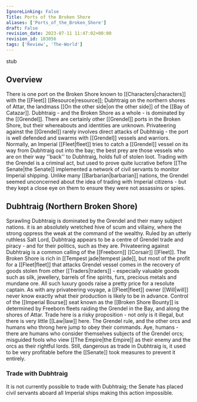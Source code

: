 ```yaml
---
IgnoreLinking: False
Title: Ports of the Broken Shore
aliases: ['Ports_of_the_Broken_Shore']
draft: False
revision_date: 2023-07-11 11:47:02+00:00
revision_id: 103056
tags: ['Review', 'The-World']
---
```


stub
## Overview
There is one port on the Broken Shore known to [[Characters|characters]] with the [[Fleet]] [[Resource|resource]]; Dubhtraig on the northern shores of Attar, the landmass [[On the other side|on the other side]] of the [[Bay of Catazar]]. Dubhtraig - and the Broken Shore as a whole - is dominated by the [[Grendel]]. There are certainly other [[Grendel]] ports in the Broken Shore, but their whereabouts and identities are unknown.
Privateering against the [[Grendel]] rarely involves direct attacks of Dubhtraig - the port is well defended and swarms with [[Grendel]] vessels and warriors. Normally, an Imperial [[Fleet|fleet]] tries to catch a [[Grendel]] vessel on its way from Dubhtraig out into the bay; the best prey are those vessels who are on their way ''back'' to Dubhtraig, holds full of stolen loot.
Trading with the Grendel is a criminal act, but used to prove quite lucrative before [[The Senate|the Senate]] implemented a network of civil servants to monitor Imperial shipping. Unlike many [[Barbarian|barbarian]] nations, the Grendel seemed unconcerned about the idea of trading with Imperial citizens - but they kept a close eye on them to ensure they were not assassins or spies.
## Dubhtraig (Northern Broken Shore)
Sprawling Dubhtraig is dominated by the Grendel and their many subject nations. it is an absolutely wretched hive of scum and villainy, where the strong oppress the weak at the command of the wealthy. Ruled by an utterly ruthless Salt Lord, Dubhtraig appears to be a centre of Grendel trade and piracy - and for their politics, such as they are.
Privateering against Dubhtraig is a common calling of the [[Freeborn]] [[Corsair]] [[Fleet]]. The Broken Shore is rich in [[Tempest jade|tempest jade]], but most of the profit for a [[Fleet|fleet]] that attacks Grendel vessel comes in the recovery of goods stolen from other [[Traders|traders]] - especially valuable goods such as silk, jewellery, barrels of fine spirits, furs, precious metals and mundane ore. All such luxury goods raise a pretty price for a resolute captain. As with any privateering voyage, a [[Fleet|fleet]] owner [[Will|will]] never know exactly what their production is likely to be in advance. Control of the [[Imperial Bourse]] seat known as the [[Broken Shore Bounty]] is determined by Freeborn fleets raiding the Grendel in the Bay, and along the shores of Attar.
Trade here is a risky proposition - not only is it illegal, but there is very little [[Law|law]] here. The Grendel rule, and the other orcs and humans who throng here jump to obey their commands. Aye, humans - there are humans who consider themselves subjects of the Grendel orcs; misguided fools who view [[The Empire|the Empire]] as their enemy and the orcs as their rightful lords. Still, dangerous as trade in Dubhtraig is, it used to be very profitable before the [[Senate]] took measures to prevent it entirely.
### Trade with Dubhtraig
It is not currently possible to trade with Dubhtraig; the Senate has placed civil servants aboard all Imperial ships making this action impossible.